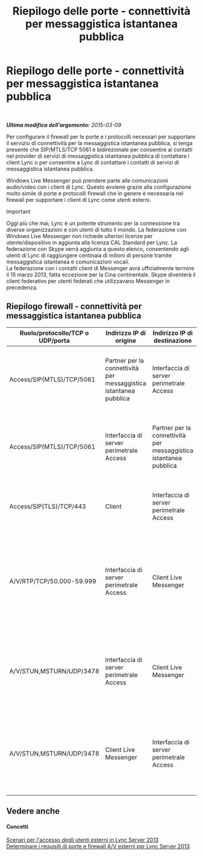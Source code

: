 ﻿---
title: Riepilogo delle porte - connettività per messaggistica istantanea pubblica
TOCTitle: Riepilogo delle porte - connettività per messaggistica istantanea pubblica
ms:assetid: f46756ec-1401-4ca2-a4a4-5cd28bcfdc7f
ms:mtpsurl: https://technet.microsoft.com/it-it/library/JJ618376(v=OCS.15)
ms:contentKeyID: 49302476
ms.date: 08/24/2015
mtps_version: v=OCS.15
ms.translationtype: HT
---

# Riepilogo delle porte - connettività per messaggistica istantanea pubblica

 

_**Ultima modifica dell'argomento:** 2015-03-09_

Per configurare il firewall per le porte e i protocolli necessari per supportare il servizio di connettività per la messaggistica istantanea pubblica, si tenga presente che SIP/MTLS/TCP 5061 è bidirezionale per consentire ai contatti nel provider di servizi di messaggistica istantanea pubblica di contattare i client Lync o per consentire a Lync di contattare i contatti di servizi di messaggistica istantanea pubblica.

Windows Live Messenger può prendere parte alle comunicazioni audio/video con i client di Lync. Questo avviene grazie alla configurazione molto simile di porte e protocolli firewall che in genere è necessaria nel firewall per supportare i client di Lync come utenti esterni.

> [!IMPORTANT]  
> Oggi più che mai, Lync è un potente strumento per la connessione tra diverse organizzazioni e con utenti di tutto il mondo. La federazione con Windows Live Messenger non richiede ulteriori licenze per utente/dispositivo in aggiunta alla licenza CAL Standard per Lync. La federazione con Skype verrà aggiunta a questo elenco, consentendo agli utenti di Lync di raggiungere centinaia di milioni di persone tramite messaggistica istantanea e comunicazioni vocali.<br />La federazione con i contatti client di Messenger avrà ufficialmente termine il 15 marzo 2013, fatta eccezione per la Cina continentale. Skype diventerà il client federativo per utenti federati che utilizzavano Messenger in precedenza.

## Riepilogo firewall - connettività per messaggistica istantanea pubblica


<table>
<colgroup>
<col style="width: 25%" />
<col style="width: 25%" />
<col style="width: 25%" />
<col style="width: 25%" />
</colgroup>
<thead>
<tr class="header">
<th>Ruolo/protocollo/TCP o UDP/porta</th>
<th>Indirizzo IP di origine</th>
<th>Indirizzo IP di destinazione</th>
<th>Note</th>
</tr>
</thead>
<tbody>
<tr class="odd">
<td><p>Access/SIP(MTLS)/TCP/5061</p></td>
<td><p>Partner per la connettività per messaggistica istantanea pubblica</p></td>
<td><p>Interfaccia di server perimetrale Access</p></td>
<td><p>Per connettività di messaggistica istantanea pubblica e federata con SIP</p></td>
</tr>
<tr class="even">
<td><p>Access/SIP(MTLS)/TCP/5061</p></td>
<td><p>Interfaccia di server perimetrale Access</p></td>
<td><p>Partner per la connettività per messaggistica istantanea pubblica</p></td>
<td><p>Per connettività di messaggistica istantanea pubblica e federata con SIP</p></td>
</tr>
<tr class="odd">
<td><p>Access/SIP(TLS)/TCP/443</p></td>
<td><p>Client</p></td>
<td><p>Interfaccia di server perimetrale Access</p></td>
<td><p>Traffico SIP client-server per l'accesso degli utenti esterni.</p></td>
</tr>
<tr class="even">
<td><p>A/V/RTP/TCP/50.000-59.999</p></td>
<td><p>Interfaccia di server perimetrale Access</p></td>
<td><p>Client Live Messenger</p></td>
<td><p>Utilizzato per le sessioni A/V con Windows Live Messenger se è configurata la connettività per messaggistica istantanea pubblica.</p></td>
</tr>
<tr class="odd">
<td><p>A/V/STUN,MSTURN/UDP/3478</p></td>
<td><p>Interfaccia di server perimetrale Access</p></td>
<td><p>Client Live Messenger</p></td>
<td><p>Obbligatorio per la connettività per messaggistica istantanea pubblica con Windows Live Messenger.</p></td>
</tr>
<tr class="even">
<td><p>A/V/STUN,MSTURN/UDP/3478</p></td>
<td><p>Client Live Messenger</p></td>
<td><p>Interfaccia di server perimetrale Access</p></td>
<td><p>Obbligatorio per la connettività per messaggistica istantanea pubblica con Windows Live Messenger.</p></td>
</tr>
</tbody>
</table>


## Vedere anche

#### Concetti

[Scenari per l'accesso degli utenti esterni in Lync Server 2013](lync-server-2013-scenarios-for-external-user-access.md)  
[Determinare i requisiti di porte e firewall A/V esterni per Lync Server 2013](lync-server-2013-determine-external-a-v-firewall-and-port-requirements.md)


